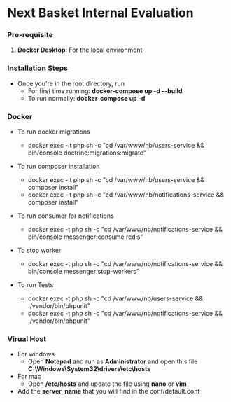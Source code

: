 # Next Basket Internal Evaluation

### Pre-requisite

1. **Docker Desktop**: For the local environment

### Installation Steps

- Once you're in the root directory, run 
  - For first time running: **docker-compose up -d --build**
  - To run normally: **docker-compose up -d**

### Docker

- To run docker migrations
  - docker exec -it php sh -c "cd /var/www/nb/users-service && bin/console doctrine:migrations:migrate"

- To run composer installation
  - docker exec -it php sh -c "cd /var/www/nb/users-service && composer install"
  - docker exec -it php sh -c "cd /var/www/nb/notifications-service && composer install"

- To run consumer for notifications
  - docker exec -t php sh -c "cd /var/www/nb/notifications-service && bin/console messenger:consume redis"

- To stop worker
  - docker exec -t php sh -c "cd /var/www/nb/notifications-service && bin/console messenger:stop-workers"

- To run Tests
  - docker exec -t php sh -c "cd /var/www/nb/users-service && ./vendor/bin/phpunit"
  - docker exec -t php sh -c "cd /var/www/nb/notifications-service && ./vendor/bin/phpunit"

### Virual Host
- For windows
  - Open **Notepad** and run as **Administrator** and open this file **C:\Windows\System32\drivers\etc\hosts**
- For mac
  - Open **/etc/hosts** and update the file using **nano** or **vim**
- Add the **server_name** that you will find in the conf/default.conf

  